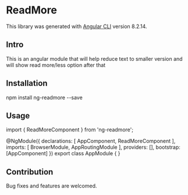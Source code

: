 # ReadMore

This library was generated with [Angular CLI](https://github.com/angular/angular-cli) version 8.2.14.

## Intro

This is an angular module that will help reduce text to smaller version and will show read more/less option after that

## Installation

npm install ng-readmore --save

## Usage

import { ReadMoreComponent } from 'ng-readmore';

@NgModule({
  declarations: [
    AppComponent,
    ReadMoreComponent
  ],
  imports: [
    BrowserModule,
    AppRoutingModule
  ],
  providers: [],
  bootstrap: [AppComponent]
})
export class AppModule { }




## Contribution

Bug fixes and features are welcomed.


